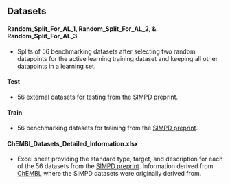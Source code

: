 ## Datasets

#### Random_Split_For_AL_1, Random_Split_For_AL_2, & Random_Split_For_AL_3
* Splits of 56 benchmarking datasets after selecting two random datapoints for the active learning training dataset and keeping all other datapoints in a learning set.

#### Test
* 56 external datasets for testing from the [SIMPD preprint](https://chemrxiv.org/engage/chemrxiv/article-details/6406049e6642bf8c8f10e189).

#### Train
* 56 benchmarking datasets for training from the [SIMPD preprint](https://chemrxiv.org/engage/chemrxiv/article-details/6406049e6642bf8c8f10e189).

#### ChEMBl_Datasets_Detailed_Information.xlsx
* Excel sheet providing the standard type, target, and description for each of the 56 datasets from the [SIMPD preprint](https://chemrxiv.org/engage/chemrxiv/article-details/6406049e6642bf8c8f10e189). Information derived from [ChEMBL](https://www.ebi.ac.uk/chembl/) where the SIMPD datasets were originally derived from.

